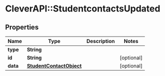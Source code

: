 # CleverAPI::StudentcontactsUpdated

## Properties
Name | Type | Description | Notes
------------ | ------------- | ------------- | -------------
**type** | **String** |  | 
**id** | **String** |  | [optional] 
**data** | [**StudentContactObject**](StudentContactObject.md) |  | [optional] 


